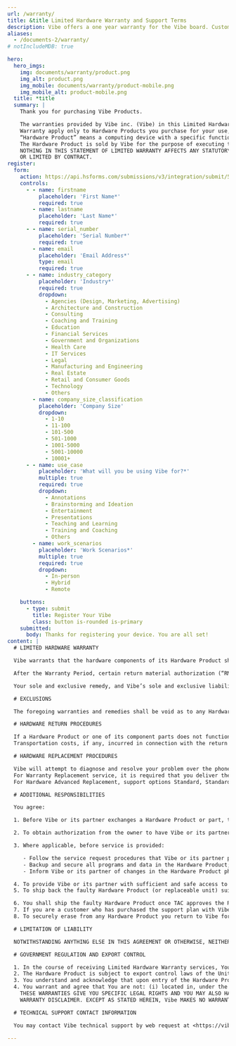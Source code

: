 ```yaml
---
url: /warranty/
title: &title Limited Hardware Warranty and Support Terms
description: Vibe offers a one year warranty for the Vibe board. Customers who purchased their Vibe board directly from Vibe’s online store will be automatically registered.
aliases:
  - /documents-2/warranty/
# notIncludeMDB: true

hero:
  hero_imgs:
    img: documents/warranty/product.png
    img_alt: product.png
    img_mobile: documents/warranty/product-mobile.png
    img_mobile_alt: product-mobile.png
  title: *title
  summary: |
    Thank you for purchasing Vibe Products.

    The warranties provided by Vibe inc. (Vibe) in this Limited Hardware
    Warranty apply only to Hardware Products you purchase for your use, and not for resale. The term
    “Hardware Product” means a computing device with a specific function and limited configuration ability.
    The Hardware Product is sold by Vibe for the purpose of executing the specific Vibe Software supplied with it.
    NOTHING IN THIS STATEMENT OF LIMITED WARRANTY AFFECTS ANY STATUTORY RIGHTS OF CONSUMERS THAT CANNOT BE WAIVED
    OR LIMITED BY CONTRACT.
register:
  form:
    action: https://api.hsforms.com/submissions/v3/integration/submit/5698963/3d3eac66-7345-4825-a6e8-df8d0575832e
    controls:
      - - name: firstname
          placeholder: 'First Name*'
          required: true
        - name: lastname
          placeholder: 'Last Name*'
          required: true
      - - name: serial_number
          placeholder: 'Serial Number*'
          required: true
        - name: email
          placeholder: 'Email Address*'
          type: email
          required: true
      - - name: industry_category
          placeholder: 'Industry*'
          required: true
          dropdown:
            - Agencies (Design, Marketing, Advertising)
            - Architecture and Construction
            - Consulting
            - Coaching and Training
            - Education
            - Financial Services
            - Government and Organizations
            - Health Care
            - IT Services
            - Legal
            - Manufacturing and Engineering
            - Real Estate
            - Retail and Consumer Goods
            - Technology
            - Others
        - name: company_size_classification
          placeholder: 'Company Size'
          dropdown:
            - 1-10
            - 11-100
            - 101-500
            - 501-1000
            - 1001-5000
            - 5001-10000
            - 10001+
      - - name: use_case
          placeholder: 'What will you be using Vibe for?*'
          multiple: true
          required: true
          dropdown:
            - Annotations
            - Brainstorming and Ideation
            - Entertainment
            - Presentations
            - Teaching and Learning
            - Training and Coaching
            - Others
        - name: work_scenarios
          placeholder: 'Work Scenarios*'
          multiple: true
          required: true
          dropdown:
            - In-person
            - Hybrid
            - Remote

    buttons:
      - type: submit
        title: Register Your Vibe
        class: button is-rounded is-primary
    submitted:
      body: Thanks for registering your device. You are all set!
content: |
  # LIMITED HARDWARE WARRANTY

  Vibe warrants that the hardware components of its Hardware Product shall be free from material defects in design, materials, and workmanship and will function, under normal use and circumstances, in accordance with the documentation provided, for a period of twelve (12) months from the date of activation of the Hardware Product. If the Hardware Product has not been activated, the warranty will be valid for fifteen (15) months from the date of Vibe’s shipment of the Hardware Product (“Warranty Period”).

  After the Warranty Period, certain return material authorization (“RMA”) services, as provided by Vibe (which are not covered under this warranty), are available for all Hardware Products pursuant to a purchased and active Vibe support agreement.

  Your sole and exclusive remedy, and Vibe’s sole and exclusive liability for defective hardware components, shall be that Vibe, subject to the terms and conditions of this section, and solely upon confirmation of a defect or failure of a hardware component to perform as warranted, shall at its sole option, either repair or replace the nonconforming hardware component or return of the price paid for the Hardware Product. All replacement parts furnished to you under this warranty shall be refurbished and equivalent to new, and shall be warranted as new for the remainder of the original warranty period. If a hardware failure occurs in the first 30 days from the product’s software activation, Vibe will replace it with new part or full unit as may be needed. All defective parts, which have been replaced, shall become the property of Vibe. All defective parts that have been repaired shall remain Your property. This warranty gives You specific legal rights. You may have other rights that vary from state to state.

  # EXCLUSIONS

  The foregoing warranties and remedies shall be void as to any Hardware Products damaged or rendered unserviceable by one or more of the following: (1) improper or inadequate maintenance by anyone other than Vibe or Vibe’s authorized agents, (2) software or interfacing supplied by anyone other than Vibe, (3) modifications, alterations or additions to the Hardware Products by personnel not certified by Vibe or Vibe’s authorized agents to perform such acts, or other unauthorized repair, installation or opening or other causes beyond Vibe’s control, (4) unreasonable refusal to agree with engineering change notice programs, (5) negligence by any person other than Vibe or Vibe’s authorized agents, (6) misuse, abuse, accident, electrical irregularity, theft, vandalism, fire, water or other peril, (7) damage caused by containment and/or operation outside the environmental specifications for the Hardware Products, (8) alteration or connection of the Hardware Products to other systems, equipment or devices (other than those specifically approved by Vibe) without the prior approval of Vibe, or (9) any use that is inconsistent with the user manual supplied with the Hardware Product. The warranty period is not extended if Vibe repairs or replaces a warranted product or any parts. Vibe may change the availability of limited hardware warranties, at its discretion, but any changes will not be retroactive.

  # HARDWARE RETURN PROCEDURES

  If a Hardware Product or one of its component parts does not function as warranted during the warranty period, and such nonconformance can be verified by Vibe, Vibe, at its election, will provide either return and replacement service or replacement with a refurbished part/unit for the Hardware Product under the type of warranty service Vibe designates for that Hardware Product. A defective Hardware Product or one of its component parts may only be returned to Vibe upon Vibe’s prior written approval. Any such approval shall reference an RMA number issued by an authorized Vibe service representative. To request an RMA number, you or your local Vibe Certified Solution Provider (“CCSP/CSP/ACSP”) must contact Vibe’s Technical Assistance Center (“TAC”) and open a Service Request. You should always register the Hardware Product in your Vibe User Center account. If you do not register the Hardware Product with Vibe, you may be required to present proof of purchase as evidence of your entitlement to warranty service. The Hardware Product’s identification number will be required for all RMA cases.
  Transportation costs, if any, incurred in connection with the return of a defective Hardware Product to Vibe shall be borne by You. Any transportation costs incurred in connection with the redelivery of a repaired or replacement item to You by Vibe shall be borne by Vibe; provided, however, that if Vibe determines, in its sole discretion, that the allegedly defective item is not covered by the terms and conditions of the warranty or that a warranty claim is made after the warranty period, the cost of the repair by Vibe, including all shipping expenses, shall be reimbursed by You.

  # HARDWARE REPLACEMENT PROCEDURES

  Vibe will attempt to diagnose and resolve your problem over the phone or web. Upon determination of the hardware issue is related to a malfunction of one of the Hardware Product components, an RMA process will be initiated by Vibe’s TAC. Vibe’s TAC will either issue a replacement of the faulty part (like Power Supply, TV set, etc.) or a full Unit Replacement.
  For Warranty Replacement service, it is required that you deliver the faulty unit to a location Vibe designates and provide courier name and tracking number to Vibe’s TAC. After the Faulty unit is returned to Vibe, Vibe will use commercially reasonable efforts to ship the replacement hardware within seven (7) business days. Actual delivery times may vary depending on Your location. Vibe’s TAC will send the required hardware to the Hardware Product’s physical location, as it appears in your User Center and as verified with You when opening the Support Service Request.
  For Hardware Advanced Replacement, support options Standard, Standard Onsite, Premium, and Premium Onsite are available for customers who have purchased the Hardware Product support plan with Vibe. More information on the Vibe support programs is specified on Vibe’s website.

  # ADDITIONAL RESPONSIBILITIES

  You agree:

  1. Before Vibe or its partner exchanges a Hardware Product or part, to remove all features, parts, options, alterations, data and attachments not under warranty service and ensure that the Hardware Product is free of any legal obligations or restrictions that prevent its exchange.

  2. To obtain authorization from the owner to have Vibe or its partner service a Hardware Product that you do not own.

  3. Where applicable, before service is provided:

     - Follow the service request procedures that Vibe or its partner provides;
     - Backup and secure all programs and data in the Hardware Product;
     - Inform Vibe or its partner of changes in the Hardware Product physical location.

  4. To provide Vibe or its partner with sufficient and safe access to your facilities to permit Vibe to fulfill its obligations.
  5. To ship back the faulty Hardware Product (or replaceable unit) suitably packaged according to the guidelines as Vibe specified in the letter shipped with the RMA, to the Vibe designated location.

  6. You shall ship the faulty Hardware Product once TAC approves the RMA and provide the courier name and tracking number to TAC before Vibe processes the RMA.
  7. If you are a customer who has purchased the support plan with Vibe covering Advanced Replacement Service, You will ship the faulty Hardware Product within five (5) business days of the arrival of the RMA, or pay the standard Vibe list price of replacement Hardware Product.
  8. To securely erase from any Hardware Product you return to Vibe for any reason all programs and data not provided by Vibe with the Hardware Product. You acknowledge that in order to perform its responsibilities under this Limited Hardware Warranty, Vibe may ship all or part of the Hardware Product or its software to third party locations around the world, and you authorize Vibe to do so.

  # LIMITATION OF LIABILITY

  NOTWITHSTANDING ANYTHING ELSE IN THIS AGREEMENT OR OTHERWISE, NEITHER Vibe NOR ITS SUPPLIERS WILL BE LIABLE WITH RESPECT TO ANY SUBJECT MATTER OF THIS AGREEMENT UNDER ANY CONTRACT, NEGLIGENCE, STRICT LIABILITY, OR OTHER LEGAL OR EQUITABLE THEORY, REGARDLESS OF WHETHER Vibe OR ITS SUPPLIERS WERE ADVISED OF THE POSSIBILITY OF SUCH DAMAGES, FOR: (i) ANY PUNITIVE, INCIDENTAL OR CONSEQUENTIAL DAMAGES OR LOST DATA OR LOST PROFITS; OR (ii) FOR COSTS OF PROCUREMENT OF SUBSTITUTE GOODS, TECHNOLOGY OR SERVICES; OR (iii) FOR ANY CLAIMS BASED ON ANY ERROR, DEFECT OR NONCONFORMITY IN THE PRODUCTS OR SERVICE, FOR ANY AMOUNT IN EXCESS OF THE PRICE PAID TO Vibe FOR SUCH DEFECTIVE PRODUCT(S) OR SERVICE; OR (IV) FOR ALL OTHER CLAIMS NOT RELATED TO AN ERROR, DEFECT OR NONCONFORMITY IN THE HARDWARE PRODUCTS, ANY AMOUNTS IN EXCESS IN THE AGGREGATE OF THE AMOUNT PAID TO Vibe HEREUNDER DURING THE THREE (3) MONTHS PRECEDING THE DATE THE CAUSE OF ACTION AROSE.

  # GOVERNMENT REGULATION AND EXPORT CONTROL

  1. In the course of receiving Limited Hardware Warranty services, You agree that you will not ship, transfer, or export the Hardware Product into any country, or make available or use the Hardware Product in any manner, prohibited by law.
  2. The Hardware Product is subject to export control laws of the United States of America and/or other countries and/or may be subject to additional export control laws applicable to You or in your jurisdiction.
  3. You understand and acknowledge that upon entry of the Hardware Product into the United States, it becomes subject to regulation by agencies of the U.S. government, including the U.S. Department of Commerce, which prohibit export or diversion of certain products and technology to certain countries. Any and all of Your obligations with respect to the Hardware Product shall be subject in all respects to such United States laws and regulations as shall from time to time govern the license and delivery of technology and products abroad by persons subject to the jurisdiction of the United States, including the Export Administration Act of 1979, as amended, any successor legislation, and the Export Administration Regulations (“EAR”) issued by the Department of Commerce, International Trade Administration, and Bureau of Export Administration. You warrant that You will comply in all respects with the export and re-export restrictions applicable to the Hardware Product and will otherwise comply with the EAR or other United States laws and regulations in effect from time to time.
  4. You warrant and agree that You are not: (i) located in, under the control of, or a national or resident of Cuba, North Korea, Iran, Syria, Lebanon or Sudan, or (ii) on the U.S Treasury Department list of Specially Designated Nationals or the U.S. Commerce Department’s Table of Deny Orders.
    THESE WARRANTIES GIVE YOU SPECIFIC LEGAL RIGHTS AND YOU MAY ALSO HAVE OTHER RIGHTS WHICH VARY FROM STATE TO STATE OR JURISDICTION TO JURISDICTION.
    WARRANTY DISCLAIMER. EXCEPT AS STATED HEREIN, Vibe MAKES NO WARRANTIES WITH RESPECT TO ANY HARDWARE PRODUCT, LICENSE OR SERVICE AND DISCLAIMS ALL STATUTORY OR IMPLIED WARRANTIES, INCLUDING WITHOUT LIMITATION WARRANTIES OF MERCHANTABILITY, FITNESS FOR A PARTICULAR PURPOSE, OR ARISING FROM A COURSE OF DEALING OR USAGE OF TRADE AND ANY WARRANTIES OF NONINFRINGEMENT. Vibe DOES NOT WARRANT THAT THE Vibe HARDWARE PRODUCT(S) WILL MEET ANY REQUIREMENTS OR THAT THE OPERATION OF Vibe HARDWARE PRODUCTS WILL BE UNINTERRUPTED OR ERROR FREE.

  # TECHNICAL SUPPORT CONTACT INFORMATION

  You may contact Vibe technical support by web request at <https://vibe.us/help>

---
```


<Page />

<script setup>
import Page from '@/views/documents/Warranty/Index.vue'
</script>
